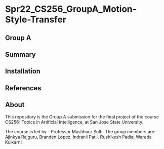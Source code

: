 # Spr22_CS256_GroupA_Motion-Style-Transfer

## Group A

## Summary
 
## Installation 

## References

## About

This repository is the Group A submission for the final project of the course CS256: Topics in Artificial Intelligence, at San Jose State University. 

The course is led by - Professor Mashhour Solh.
The group members are: Ajinkya Rajguru, Branden Lopez, Indranil Patil, Rushikesh Padia, Warada Kulkarni
